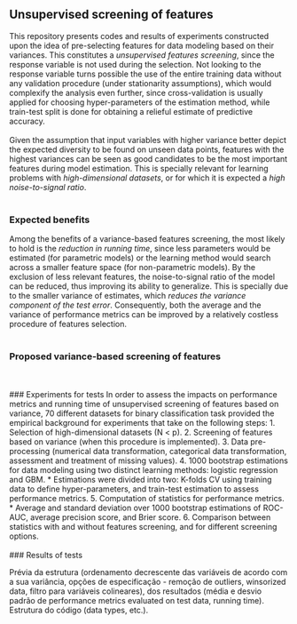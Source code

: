 ## Unsupervised screening of features

This repository presents codes and results of experiments constructed upon the idea of pre-selecting features for data modeling based on their variances. This constitutes a *unsupervised features screening*, since the response variable is not used during the selection. Not looking to the response variable turns possible the use of the entire training data without any validation procedure (under stationarity assumptions), which would complexify the analysis even further, since cross-validation is usually applied for choosing hyper-parameters of the estimation method, while train-test split is done for obtaining a relieful estimate of predictive accuracy.
<br>
<br>
Given the assumption that input variables with higher variance better depict the expected diversity to be found on unseen data points, features with the highest variances can be seen as good candidates to be the most important features during model estimation. This is specially relevant for learning problems with *high-dimensional datasets*, or for which it is expected a *high noise-to-signal ratio*.
<br>
<br>
### Expected benefits
Among the benefits of a variance-based features screening, the most likely to hold is the *reduction in running time*, since less parameters would be estimated (for parametric models) or the learning method would search across a smaller feature space (for non-parametric models). By the exclusion of less relevant features, the noise-to-signal ratio of the model can be reduced, thus improving its ability to generalize. This is specially due to the smaller variance of estimates, which *reduces the variance component of the test error*. Consequently, both the average and the variance of performance metrics can be improved by a relatively costless procedure of features selection.
<br>
<br>
### Proposed variance-based screening of features

<br>
<br>
### Experiments for tests
In order to assess the impacts on performance metrics and running time of unsupervised screening of features based on variance, 70 different datasets for binary classification task provided the empirical background for experiments that take on the following steps:
1. Selection of high-dimensional datasets (N < p).
2. Screening of features based on variance (when this procedure is implemented).
3. Data pre-processing (numerical data transformation, categorical data transformation, assessment and treatment of missing values).
4. 1000 bootstrap estimations for data modeling using two distinct learning methods: logistic regression and GBM.
    * Estimations were divided into two: K-folds CV using training data to define hyper-parameters, and train-test estimation to assess performance metrics.
5. Computation of statistics for performance metrics.
    * Average and standard deviation over 1000 bootstrap estimations of ROC-AUC, average precision score, and Brier score.
6. Comparison between statistics with and without features screening, and for different screening options.
<br>
<br>
### Results of tests

Prévia da estrutura (ordenamento decrescente das variáveis de acordo com a sua variância, opções de especificação - remoção de outliers, winsorized data, filtro para variáveis colineares), dos resultados (média e desvio padrão de performance metrics evaluated on test data, running time). Estrutura do código (data types, etc.).
